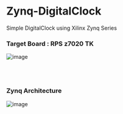 # Zynq-DigitalClock
Simple DigitalClock using Xilinx Zynq Series

### Target Board : RPS z7020 TK
![image](https://user-images.githubusercontent.com/62167266/127447783-9f325736-e678-4d45-9826-4b2b898130f2.png)


<br>

<br>


### Zynq Architecture
![image](https://user-images.githubusercontent.com/62167266/127447681-c3784e63-8a3d-4f15-a06b-118911eb48e1.png)
